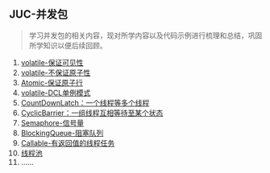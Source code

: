 ## JUC-并发包
> 学习并发包的相关内容，现对所学内容以及代码示例进行梳理和总结，巩固所学知识以便后续回顾。
>
1. [volatile-保证可见性](./src/main/java/pers/liangshan/demos/juc/VolatileDemo.java)
2. [volatile-不保证原子性](./src/main/java/pers/liangshan/demos/juc/VolatileDemo.java)
3. [Atomic-保证原子行](./src/main/java/pers/liangshan/demos/juc/VolatileDemo.java)
4. [volatile-DCL单例模式](./src/main/java/pers/liangshan/demos/juc/SingletonDCLDemo.java) 
5. [CountDownLatch：一个线程等多个线程](./src/main/java/pers/liangshan/demos/juc/CountDownLatchDemo.java)
6. [CyclicBarrier：一组线程互相等待至某个状态](./src/main/java/pers/liangshan/demos/juc/CyclicBarrierDemo.java)
7. [Semaphore-信号量](./src/main/java/pers/liangshan/demos/juc/SemaphoreDemo.java)
8. [BlockingQueue-阻塞队列](./doc/BlockingQueue.MD)
9. [Callable-有返回值的线程任务](./src/main/java/pers/liangshan/demos/juc/CallableDemo.java)
10. [线程池](./src/main/java/pers/liangshan/demos/juc/ThreadPoolDemo.java)
11. ......
